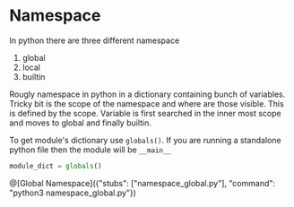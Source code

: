# Namespace
In python there are three different namespace
1. global
2. local
3. builtin

Rougly namespace in python in a dictionary containing bunch of variables. Tricky bit is the scope of the namespace and where are those visible. This is defined by the scope.
Variable is first searched in the inner most scope and moves to global and finally builtin.

To get module's dictionary use `globals()`. If you are running a standalone python file then the module will be `__main__`

```python
module_dict = globals()
```

@[Global Namespace]({"stubs": ["namespace_global.py"], "command": "python3 namespace_global.py"})
